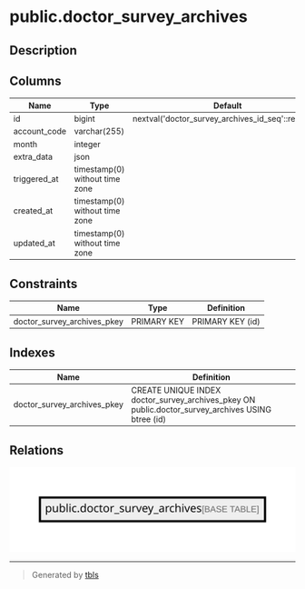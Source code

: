 # public.doctor_survey_archives

## Description

## Columns

| Name         | Type                           | Default                                            | Nullable |
| ------------ | ------------------------------ | -------------------------------------------------- | -------- |
| id           | bigint                         | nextval('doctor_survey_archives_id_seq'::regclass) | false    |
| account_code | varchar(255)                   |                                                    | false    |
| month        | integer                        |                                                    | true     |
| extra_data   | json                           |                                                    | true     |
| triggered_at | timestamp(0) without time zone |                                                    | false    |
| created_at   | timestamp(0) without time zone |                                                    | true     |
| updated_at   | timestamp(0) without time zone |                                                    | true     |

## Constraints

| Name                        | Type        | Definition       |
| --------------------------- | ----------- | ---------------- |
| doctor_survey_archives_pkey | PRIMARY KEY | PRIMARY KEY (id) |

## Indexes

| Name                        | Definition                                                                                        |
| --------------------------- | ------------------------------------------------------------------------------------------------- |
| doctor_survey_archives_pkey | CREATE UNIQUE INDEX doctor_survey_archives_pkey ON public.doctor_survey_archives USING btree (id) |

## Relations

![er](public.doctor_survey_archives.svg)

---

> Generated by [tbls](https://github.com/k1LoW/tbls)
